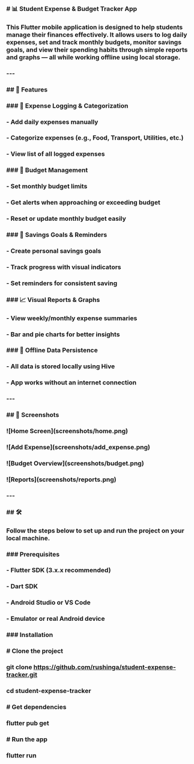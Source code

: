 ### \# 📊 Student Expense \& Budget Tracker App

### 

### This Flutter mobile application is designed to help students manage their finances effectively. It allows users to log daily expenses, set and track monthly budgets, monitor savings goals, and view their spending habits through simple reports and graphs — all while working offline using local storage.

### 

### ---

### 

### \## 🚀 Features

### 

### \### 💸 Expense Logging \& Categorization

### \- Add daily expenses manually

### \- Categorize expenses (e.g., Food, Transport, Utilities, etc.)

### \- View list of all logged expenses

### 

### \### 📅 Budget Management

### \- Set monthly budget limits

### \- Get alerts when approaching or exceeding budget

### \- Reset or update monthly budget easily

### 

### \### 🎯 Savings Goals \& Reminders

### \- Create personal savings goals

### \- Track progress with visual indicators

### \- Set reminders for consistent saving

### 

### \### 📈 Visual Reports \& Graphs

### \- View weekly/monthly expense summaries

### \- Bar and pie charts for better insights

### 

### \### 💾 Offline Data Persistence

### \- All data is stored locally using Hive

### \- App works without an internet connection

### 

### ---

### 

### \## 📱 Screenshots

### 

### 

### !\[Home Screen](screenshots/home.png)

### !\[Add Expense](screenshots/add\_expense.png)

### !\[Budget Overview](screenshots/budget.png)

### !\[Reports](screenshots/reports.png)

### 

### ---

### 

### \## 🛠️

### Follow the steps below to set up and run the project on your local machine.

### 

### \### Prerequisites

### \- Flutter SDK (3.x.x recommended)

### \- Dart SDK

### \- Android Studio or VS Code

### \- Emulator or real Android device

### 

### \### Installation

### 

### \# Clone the project

### git clone https://github.com/rushinga/student-expense-tracker.git

### cd student-expense-tracker

### 

### \# Get dependencies

### flutter pub get

### 

### \# Run the app

### flutter run

